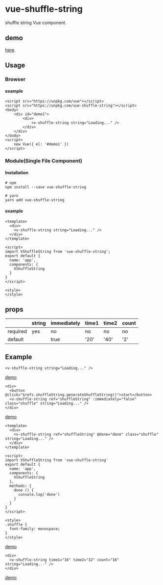 # vue-shuffle-string

shuffle string Vue component.

## demo

[here](https://jsfiddle.net/d6v0wxh8/).

## Usage

### Browser

#### example

```
<script src="https://unpkg.com/vue"></script>
<script src="https://unpkg.com/vue-shuffle-string"></script>
<body>
    <div id="demo1">
        <div>
            <v-shuffle-string string="Loading..." />
        </div>
    </div>
</body>
<script>
    new Vue({ el: '#demo1' })
</script>
```

### Module(Single File Component)

#### Installation

```
# npm
npm install --save vue-shuffle-string
```

```
# yarn
yarn add vue-shuffle-string
```

#### example

```
<template>
  <div>
    <v-shuffle-string string="Loading..." />
  </div>
</template>

<script>
import VShuffleString from 'vue-shuffle-string';
export default {
  name: 'app',
  components: {
    VShuffleString
  }
}
</script>

<style>
</style>
```

## props

|          | string | immediately | time1 | time2 | count |
| -------- | ------ | ----------- | ----- | ----- | ----- |
| required | yes    | no          | no    | no    | no    |
| default  |        | true        | '20'  | '40'  | '2'   |

## Example

```
<v-shuffle-string string="Loading..." />
```

[demo](https://jsfiddle.net/c9b5pdvz/)

```
<div>
  <button @click="$refs.shuffleString.generateShuffleString()">start</button>
  <v-shuffle-string ref="shuffleString" :immediately="false" class="shuffle" string="Loading..." />
</div>
```

[demo](https://jsfiddle.net/ct1sazf8/)

```
<template>
  <div>
    <v-shuffle-string ref="shuffleString" @done="done" class="shuffle" string="Loading..." />
  </div>
</template>

<script>
import VShuffleString from 'vue-shuffle-string'
export default {
  name: 'app',
  components: {
    VShuffleString
  },
  methods: {
    done () {
      console.log('done')
    }
  }
}
</script>

<style>
.shuffle {
  font-family: monospace;
}
</style>
```

[demo](https://jsfiddle.net/oztjdy07/)

```
<div>
  <v-shuffle-string time1="16" time2="32" count="16" string="Loading..." />
</div>
```

[demo](https://jsfiddle.net/abtq37kh/)
